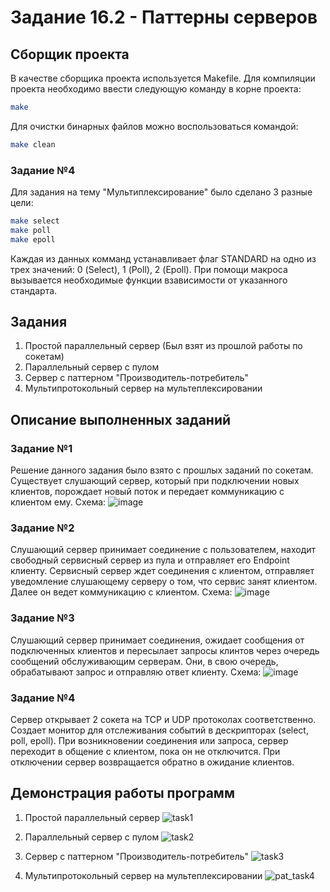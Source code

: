 # Задание 16.2 - Паттерны серверов
## Сборщик проекта
В качестве сборщика проекта используется Makefile. Для компиляции проекта необходимо ввести следующую команду в корне проекта:
``` bash
make
```
Для очистки бинарных файлов можно воспользоваться командой:
``` bash
make clean
```
### Задание №4
Для задания на тему "Мультиплексирование" было сделано 3 разные цели:
``` bash
make select
make poll
make epoll
```
Каждая из данных комманд устанавливает флаг STANDARD на одно из трех значений: 0 (Select), 1 (Poll), 2 (Epoll).
При помощи макроса вызывается необходимые функции взависимости от указанного стандарта.
## Задания
1) Простой параллельный сервер (Был взят из прошлой работы по сокетам)
2) Параллельный сервер с пулом
3) Сервер с паттерном "Производитель-потребитель" 
4) Мультипротокольный сервер на мультеплексировании 
## Описание выполненных заданий
### Задание №1
Решение данного задания было взято с прошлых заданий по сокетам. Существует слушающий сервер, который при подключении новых клиентов, порождает новый поток и передает коммуникацию с клиентом ему.
Схема:
![image](https://github.com/user-attachments/assets/8702b294-b436-4720-86eb-f9466b849a9b)

### Задание №2
Слушающий сервер принимает соединение с пользователем, находит свободный сервисный сервер из пула и отправляет его Endpoint клиенту.
Сервисный сервер ждет соединения с клиентом, отправляет уведомление слушающему серверу о том, что сервис занят клиентом. Далее он ведет коммуникацию с клиентом.
Схема:
![image](https://github.com/user-attachments/assets/ddf91ca0-3584-4fe8-bf91-ad6edcaadc81)

### Задание №3
Слушающий сервер принимает соединения, ожидает сообщения от подключенных клиентов и пересылает запросы клинтов через очередь сообщений обслуживающим серверам. Они, в свою очередь, обрабатывают запрос и отправляю ответ клиенту.
Схема:
![image](https://github.com/user-attachments/assets/0273bd00-b3c0-4ffd-9063-0893fb8bc433)

### Задание №4
Сервер открывает 2 сокета на TCP и UDP протоколах соответственно. Создает монитор для отслеживания событий в дескрипторах (select, poll, epoll). При возникновении соединения или запроса, сервер переходит в общение с клиентом, пока он не отключится. При отключении сервер возвращается обратно в ожидание клиентов.

## Демонстрация работы программ
1) Простой параллельный сервер 
![task1](https://github.com/user-attachments/assets/c4d7a9af-fac9-467d-a634-689db726e944)

2) Параллельный сервер с пулом
![task2](https://github.com/user-attachments/assets/7b61f72c-e47c-445a-bb5f-e473188dd3a8)

3) Сервер с паттерном "Производитель-потребитель" 
![task3](https://github.com/user-attachments/assets/fda06436-c670-4ff2-970b-468b93084fd0)

4) Мультипротокольный сервер на мультеплексировании 
![pat_task4](https://github.com/user-attachments/assets/c6e19a97-7fa9-4d71-94b9-8898456b0ef9)

